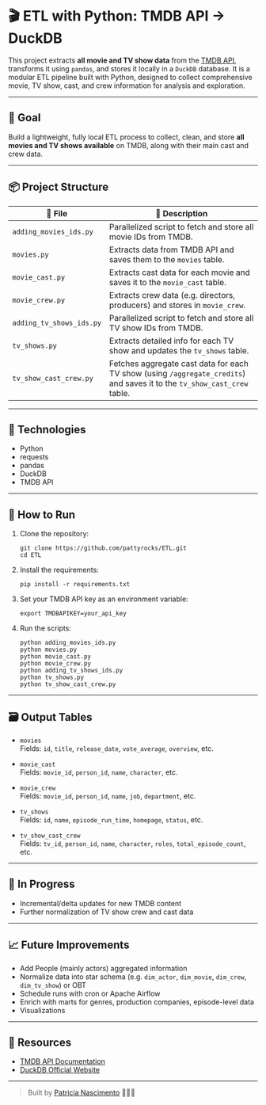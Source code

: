 # 🎬 ETL with Python: TMDB API → DuckDB

This project extracts **all movie and TV show data** from the [TMDB API](https://developer.themoviedb.org/docs), transforms it using `pandas`, and stores it locally in a `DuckDB` database. It is a modular ETL pipeline built with Python, designed to collect comprehensive movie, TV show, cast, and crew information for analysis and exploration.

---

## 🧭 Goal

Build a lightweight, fully local ETL process to collect, clean, and store **all movies and TV shows available** on TMDB, along with their main cast and crew data.

---

## 📦 Project Structure

| 📄 File                        | 📝 Description                                                                 |
|-------------------------------|--------------------------------------------------------------------------------|
| `adding_movies_ids.py`         | Parallelized script to fetch and store all movie IDs from TMDB.                |
| `movies.py`                   | Extracts data from TMDB API and saves them to the `movies` table.              |
| `movie_cast.py`               | Extracts cast data for each movie and saves it to the `movie_cast` table.      |
| `movie_crew.py`               | Extracts crew data (e.g. directors, producers) and stores in `movie_crew`.     |
| `adding_tv_shows_ids.py`      | Parallelized script to fetch and store all TV show IDs from TMDB.              |
| `tv_shows.py`                 | Extracts detailed info for each TV show and updates the `tv_shows` table.      |
| `tv_show_cast_crew.py`        | Fetches aggregate cast data for each TV show (using `/aggregate_credits`) and saves it to the `tv_show_cast_crew` table. |

---

## 🧰 Technologies

- Python
- requests
- pandas
- DuckDB
- TMDB API

---

## 🔧 How to Run

1. Clone the repository:
   ```
   git clone https://github.com/pattyrocks/ETL.git
   cd ETL
   ```

2. Install the requirements:
   ```
   pip install -r requirements.txt
   ```

3. Set your TMDB API key as an environment variable:
   ```
   export TMDBAPIKEY=your_api_key
   ```

4. Run the scripts:
   ```
   python adding_movies_ids.py
   python movies.py
   python movie_cast.py
   python movie_crew.py
   python adding_tv_shows_ids.py
   python tv_shows.py
   python tv_show_cast_crew.py
   ```

---

## 🗃️ Output Tables

- `movies`  
  Fields: `id`, `title`, `release_date`, `vote_average`, `overview`, etc.

- `movie_cast`  
  Fields: `movie_id`, `person_id`, `name`, `character`, etc.

- `movie_crew`  
  Fields: `movie_id`, `person_id`, `name`, `job`, `department`, etc.

- `tv_shows`  
  Fields: `id`, `name`, `episode_run_time`, `homepage`, `status`, etc.

- `tv_show_cast_crew`  
  Fields: `tv_id`, `person_id`, `name`, `character`, `roles`, `total_episode_count`, etc.

---

## 🧪 In Progress

- Incremental/delta updates for new TMDB content
- Further normalization of TV show crew and cast data

---

## 📈 Future Improvements

- Add People (mainly actors) aggregated information
- Normalize data into star schema (e.g. `dim_actor`, `dim_movie`, `dim_crew`, `dim_tv_show`) or OBT
- Schedule runs with cron or Apache Airflow
- Enrich with marts for genres, production companies, episode-level data
- Visualizations

---

## 📎 Resources

- [TMDB API Documentation](https://developer.themoviedb.org/docs)
- [DuckDB Official Website](https://duckdb.org/)

---

> Built by [Patricia Nascimento](https://www.linkedin.com/in/patricians) 👩🏻‍💻
